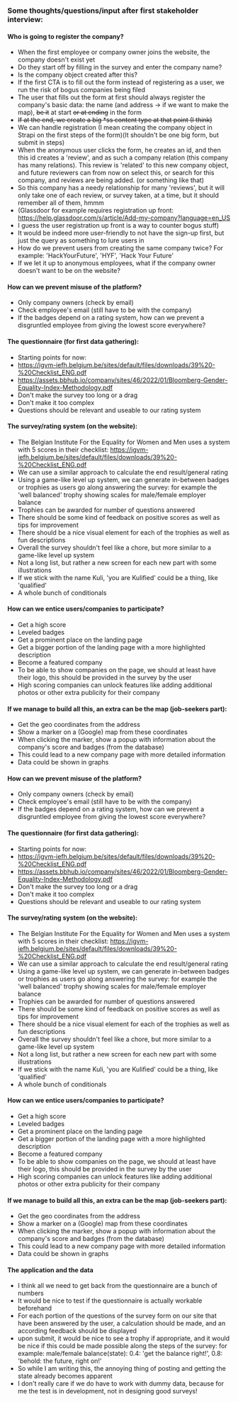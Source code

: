 ### Some thoughts/questions/input after first stakeholder interview:

#### Who is going to register the company?
- When the first employee or company owner joins the website, the company doesn't exist yet
- Do they start off by filling in the survey and enter the company name?
- Is the company object created after this?
- If the first CTA is to fill out the form instead of registering as a user, we run the risk of bogus companies being filed
- The user that fills out the form at first should always register the company's basic data: the name (and address -> if we want to make the map), ~~be it~~  at start ~~or at ending~~ in the form
- ~~If at the end, we create a big *ss content type at that point (I think)~~ 
- We can handle registration (I mean creating the company object in Strapi on the first steps of the form)(It shouldn't be one big form, but submit in steps)
- When the anonymous user clicks the form, he creates an id, and then this id creates a 'review', and as such a company relation (this company has many relations). This review is 'related' to this new company object, and future reviewers can from now on select this, or search for this company, and reviews are being added. (or something like that)
- So this company has a needy relationship for many 'reviews', but it will only take one of each review, or survey taken, at a time, but it should remember all of them, hmmm
- (Glassdoor for example requires registration up front: https://help.glassdoor.com/s/article/Add-my-company?language=en_US
- I guess the user registration up front is a way to counter bogus stuff)
- It would be indeed more user-friendly to not have the sign-up first, but just the query as something to lure users in
- How do we prevent users from creating the same company twice? For example: 'HackYourFuture', 'HYF', 'Hack Your Future'
- If we let it up to anonymous employees, what if the company owner doesn't want to be on the website?


#### How can we prevent misuse of the platform?
- Only company owners (check by email)
- Check employee's email (still have to be with the company)
- If the badges depend on a rating system, how can we prevent a disgruntled employee from giving the lowest score everywhere?


#### The questionnaire (for first data gathering):
- Starting points for now: 
- https://igvm-iefh.belgium.be/sites/default/files/downloads/39%20-%20Checklist_ENG.pdf
- https://assets.bbhub.io/company/sites/46/2022/01/Bloomberg-Gender-Equality-Index-Methodology.pdf
- Don't make the survey too long or a drag
- Don't make it too complex
- Questions should be relevant and useable to our rating system


#### The survey/rating system (on the website):
- The Belgian Institute For the Equality for Women and Men uses a system with 5 scores in their checklist: https://igvm-iefh.belgium.be/sites/default/files/downloads/39%20-%20Checklist_ENG.pdf
- We can use a similar approach to calculate the end result/general rating
- Using a game-like level up system, we can generate in-between badges or trophies as users go along answering the survey: for example the 'well balanced' trophy showing scales for male/female employer balance
- Trophies can be awarded for number of questions answered
- There should be some kind of feedback on positive scores as well as tips for improvement
- There should be a nice visual element for each of the trophies as well as fun descriptions
- Overall the survey shouldn't feel like a chore, but more similar to a game-like level up system
- Not a long list, but rather a new screen for each new part with some illustrations
- If we stick with the name Kuli, 'you are Kulified' could be a thing, like 'qualified'
- A whole bunch of conditionals


#### How can we entice users/companies to participate?
- Get a high score
- Leveled badges
- Get a prominent place on the landing page
- Get a bigger portion of the landing page with a more highlighted description
- Become a featured company
- To be able to show companies on the page, we should at least have their logo, this should be provided in the survey by the user
- High scoring companies can unlock features like adding additional photos or other extra publicity for their company


#### If we manage to build all this, an extra can be the map (job-seekers part):
- Get the geo coordinates from the address
- Show a marker on a (Google) map from these coordinates
- When clicking the marker, show a popup with information about the company's score and badges (from the database)
- This could lead to a new company page with more detailed information
- Data could be shown in graphs


#### How can we prevent misuse of the platform?
- Only company owners (check by email)
- Check employee's email (still have to be with the company)
- If the badges depend on a rating system, how can we prevent a disgruntled employee from giving the lowest score everywhere?


#### The questionnaire (for first data gathering):
- Starting points for now: 
- https://igvm-iefh.belgium.be/sites/default/files/downloads/39%20-%20Checklist_ENG.pdf
- https://assets.bbhub.io/company/sites/46/2022/01/Bloomberg-Gender-Equality-Index-Methodology.pdf
- Don't make the survey too long or a drag
- Don't make it too complex
- Questions should be relevant and useable to our rating system


#### The survey/rating system (on the website):
- The Belgian Institute For the Equality for Women and Men uses a system with 5 scores in their checklist: https://igvm-iefh.belgium.be/sites/default/files/downloads/39%20-%20Checklist_ENG.pdf
- We can use a similar approach to calculate the end result/general rating
- Using a game-like level up system, we can generate in-between badges or trophies as users go along answering the survey: for example the 'well balanced' trophy showing scales for male/female employer balance
- Trophies can be awarded for number of questions answered
- There should be some kind of feedback on positive scores as well as tips for improvement
- There should be a nice visual element for each of the trophies as well as fun descriptions
- Overall the survey shouldn't feel like a chore, but more similar to a game-like level up system
- Not a long list, but rather a new screen for each new part with some illustrations
- If we stick with the name Kuli, 'you are Kulified' could be a thing, like 'qualified'
- A whole bunch of conditionals


#### How can we entice users/companies to participate?
- Get a high score
- Leveled badges
- Get a prominent place on the landing page
- Get a bigger portion of the landing page with a more highlighted description
- Become a featured company
- To be able to show companies on the page, we should at least have their logo, this should be provided in the survey by the user
- High scoring companies can unlock features like adding additional photos or other extra publicity for their company


#### If we manage to build all this, an extra can be the map (job-seekers part):
- Get the geo coordinates from the address
- Show a marker on a (Google) map from these coordinates
- When clicking the marker, show a popup with information about the company's score and badges (from the database)
- This could lead to a new company page with more detailed information
- Data could be shown in graphs


#### The application and the data
- I think all we need to get back from the questionnaire are a bunch of numbers
- It would be nice to test if the questionnaire is actually workable beforehand
- For each portion of the questions of the survey form on our site that have been answered by the user, a calculation should be made, and an according feedback should be displayed
- upon submit, it would be nice to see a trophy if appropriate, and it would be nice if this could be made possible along the steps of the survey: for example: male/female balance(state): 0.4: 'get the balance right!', 0.8: 'behold: the future, right on!'
- So while I am writing this, the annoying thing of posting and getting the state already becomes apparent
- I don't really care if we do have to work with dummy data, because for me the test is in development, not in designing good surveys!

